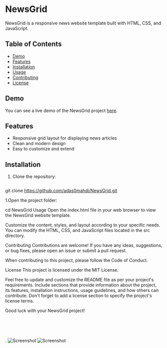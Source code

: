 # NewsGrid

NewsGrid is a responsive news website template built with HTML, CSS, and JavaScript.

## Table of Contents

- [Demo](#demo)
- [Features](#features)
- [Installation](#installation)
- [Usage](#usage)
- [Contributing](#contributing)
- [License](#license)

## Demo

You can see a live demo of the NewsGrid project [here](https://example.com).

## Features

- Responsive grid layout for displaying news articles
- Clean and modern design
- Easy to customize and extend

## Installation

1. Clone the repository:

   ```shell
  git clone https://github.com/adas0mahdi/NewsGrid.git

   
1.Open the project folder:

cd NewsGrid
Usage
Open the index.html file in your web browser to view the NewsGrid website template.

Customize the content, styles, and layout according to your specific needs. You can modify the HTML, CSS, and JavaScript files located in the src directory.

Contributing
Contributions are welcome! If you have any ideas, suggestions, or bug fixes, please open an issue or submit a pull request.

When contributing to this project, please follow the Code of Conduct.

License
This project is licensed under the MIT License.

Feel free to update and customize the README file as per your project's requirements. Include sections that provide information about the project, its features, installation instructions, usage guidelines, and how others can contribute. Don't forget to add a license section to specify the project's license terms.

Good luck with your NewsGrid project!




<br>
<br>
<br>
 
. 
![Screenshot](./img/new1.png)
![Screenshot](./img/news.png)


